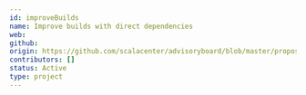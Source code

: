 ```yaml
---
id: improveBuilds
name: Improve builds with direct dependencies
web:
github:
origin: https://github.com/scalacenter/advisoryboard/blob/master/proposals/009-improve-direct-dependency-experience.md
contributors: []
status: Active
type: project
---
```

